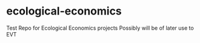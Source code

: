 # ecological-economics
Test Repo for Ecological Economics projects
Possibly will be of later use to EVT
